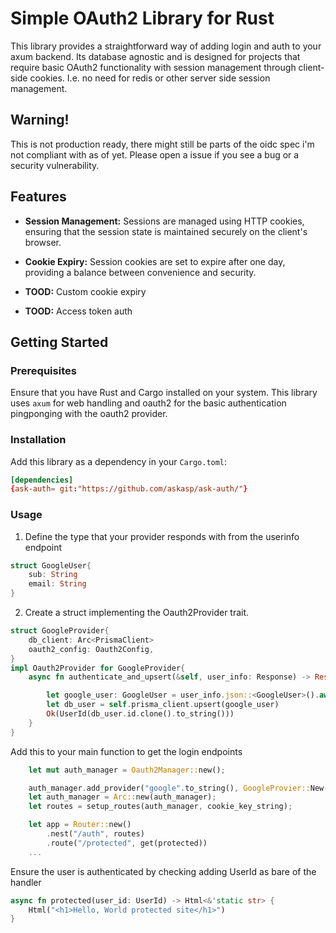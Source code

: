 # Simple OAuth2 Library for Rust

This library provides a straightforward way of adding login and auth to your axum backend. 
Its database agnostic and is designed for projects that require basic OAuth2 functionality with session management through client-side cookies.
I.e. no need for redis or other server side session management.

## Warning!

This is not production ready, there might still be parts of the oidc spec i'm not compliant with as of yet. Please open a issue if you see a bug or a security vulnerability.

## Features

- **Session Management:** Sessions are managed using HTTP cookies, ensuring that the session state is maintained securely on the client's browser.
- **Cookie Expiry:** Session cookies are set to expire after one day, providing a balance between convenience and security.

- **TOOD:** Custom cookie expiry
- **TOOD:** Access token auth

## Getting Started

### Prerequisites

Ensure that you have Rust and Cargo installed on your system. This library uses `axum` for web handling and oauth2 for the basic authentication pingponging with the oauth2 provider.

### Installation

Add this library as a dependency in your `Cargo.toml`:

```toml
[dependencies]
{ask-auth= git:"https://github.com/askasp/ask-auth/"}
```

### Usage

1. Define the type that your provider responds with from the userinfo endpoint 
```rust
struct GoogleUser{
    sub: String
    email: String
}
```

2. Create a struct implementing the Oauth2Provider trait. 

```rust
struct GoogleProvider{
    db_client: Arc<PrismaClient>
    oauth2_config: Oauth2Config,
}
impl Oauth2Provider for GoogleProvider{
    async fn authenticate_and_upsert(&self, user_info: Response) -> Result<UserId, anyhow::Error> {

        let google_user: GoogleUser = user_info.json::<GoogleUser>().await.unwrap();
        let db_user = self.prisma_client.upsert(google_user)
        Ok(UserId(db_user.id.clone().to_string()))
    }
}

```
Add this to your main function to get the login endpoints

```rust
    let mut auth_manager = Oauth2Manager::new();

    auth_manager.add_provider("google".to_string(), GoogleProvier::New());
    let auth_manager = Arc::new(auth_manager);
    let routes = setup_routes(auth_manager, cookie_key_string);

    let app = Router::new()
        .nest("/auth", routes)
        .route("/protected", get(protected))
    ...
```


Ensure the user is authenticated by checking adding UserId as bare of the handler
```rust
async fn protected(user_id: UserId) -> Html<&'static str> {
    Html("<h1>Hello, World protected site</h1>")
}
```
